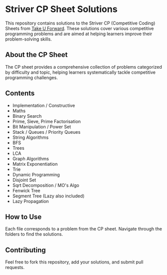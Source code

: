 # Striver CP Sheet Solutions

This repository contains solutions to the Striver CP (Competitive Coding) Sheets from [Take U Forward](https://takeuforward.org/interview-experience/strivers-cp-sheet). These solutions cover various competitive programming problems and are aimed at helping learners improve their problem-solving skills.

## About the CP Sheet
The CP sheet provides a comprehensive collection of problems categorized by difficulty and topic, helping learners systematically tackle competitive programming challenges.


## Contents
- Implementation / Constructive
- Maths
- Binary Search
- Prime, Sieve, Prime Factorisation
- Bit Manipulation / Power Set
- Stack / Queues / Priority Queues
- String Algorithms
- BFS
- Trees
- LCA
- Graph Algorithms
- Matrix Exponentiation
- Trie
- Dynamic Programming
- Disjoint Set
- Sqrt Decomposition / MO's Algo
- Fenwick Tree
- Segment Tree (Lazy also included)
- Lazy Propagation

## How to Use
Each file corresponds to a problem from the CP sheet. Navigate through the folders to find the solutions.

## Contributing
Feel free to fork this repository, add your solutions, and submit pull requests.
